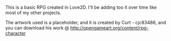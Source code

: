 This is a basic RPG created in Love2D. I'll be adding too it over time like most of my other projects. 


The artwork used is a placeholder, and it is created by Curt - cjc83486, and you can download his work @ http://opengameart.org/content/rpg-character
